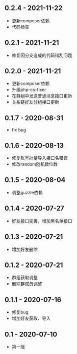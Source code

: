 0.2.4 - 2021-11-22
----

* 更新composer依赖
* 代码检查

0.2.1 - 2021-11-21
----

* 修复因分支造成的代码错乱问题

0.2.0 - 2021-11-21
----

* 更新composer依赖
* 升级php-cs-fixer
* 在群组中发送普通消息接口更新
* 关系链好友分组接口更新

0.1.7 - 2020-08-31
----

* fix bug

0.1.6 - 2020-08-13
----

* 修复账号批量导入接口名错误
* 修改random随机数位数

0.1.5 - 2020-08-04
----

* 调整guzzle依赖

0.1.4 - 2020-07-27
----

* 好友接口完善，增加黑名单接口

0.1.3 - 2020-07-21
----

* 增加好友删除

0.1.2 - 2020-07-21
----

* 群组获取调整
* 删除群成员调整

0.1.1 - 2020-07-16
----

* 修复bug
* 增加好友获取、导入

0.1 - 2020-07-10
----

* 第一版
